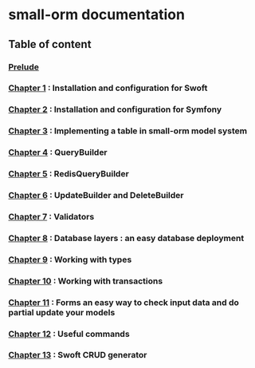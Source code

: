 # small-orm documentation

## Table of content

### [Prelude](prelude.md)
### [Chapter 1](chapter-1.md) : Installation and configuration for Swoft
### [Chapter 2](chapter-2.md) : Installation and configuration for Symfony
### [Chapter 3](chapter-3.md) : Implementing a table in small-orm model system
### [Chapter 4](chapter-4.md) : QueryBuilder
### [Chapter 5](chapter-5.md) : RedisQueryBuilder
### [Chapter 6](chapter-6.md) : UpdateBuilder and DeleteBuilder
### [Chapter 7](chapter-7.md) : Validators
### [Chapter 8](chapter-8.md) : Database layers : an easy database deployment
### [Chapter 9](chapter-9.md) : Working with types
### [Chapter 10](chapter-10.md) : Working with transactions
### [Chapter 11](chapter-11.md) : Forms an easy way to check input data and do partial update your models
### [Chapter 12](chapter-12.md) : Useful commands
### [Chapter 13](chapter-13.md) : Swoft CRUD generator
